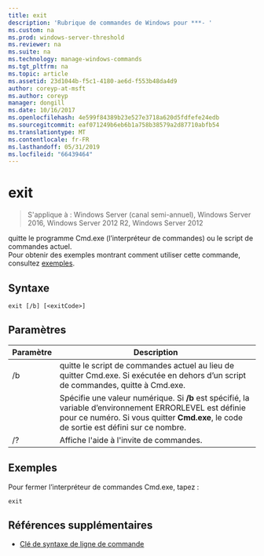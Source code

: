 ```yaml
---
title: exit
description: 'Rubrique de commandes de Windows pour ***- '
ms.custom: na
ms.prod: windows-server-threshold
ms.reviewer: na
ms.suite: na
ms.technology: manage-windows-commands
ms.tgt_pltfrm: na
ms.topic: article
ms.assetid: 23d1044b-f5c1-4180-ae6d-f553b48da4d9
author: coreyp-at-msft
ms.author: coreyp
manager: dongill
ms.date: 10/16/2017
ms.openlocfilehash: 4e599f84389b23e527e3718a620d5fdfefe24edb
ms.sourcegitcommit: eaf071249b6eb6b1a758b38579a2d87710abfb54
ms.translationtype: MT
ms.contentlocale: fr-FR
ms.lasthandoff: 05/31/2019
ms.locfileid: "66439464"
---
```

# <a name="exit"></a>exit

>S'applique à : Windows Server (canal semi-annuel), Windows Server 2016, Windows Server 2012 R2, Windows Server 2012

quitte le programme Cmd.exe (l’interpréteur de commandes) ou le script de commandes actuel.  
Pour obtenir des exemples montrant comment utiliser cette commande, consultez [exemples](#BKMK_examples).  
## <a name="syntax"></a>Syntaxe  
```  
exit [/b] [<exitCode>]  
```  
## <a name="parameters"></a>Paramètres  

| Paramètre  |                                                                                         Description                                                                                          |
|------------|----------------------------------------------------------------------------------------------------------------------------------------------------------------------------------------------|
|     /b     |                                      quitte le script de commandes actuel au lieu de quitter Cmd.exe. Si exécutée en dehors d’un script de commandes, quitte à Cmd.exe.                                      |
| <exitCode> | Spécifie une valeur numérique. Si **/b** est spécifié, la variable d’environnement ERRORLEVEL est définie pour ce numéro. Si vous quitter **Cmd.exe**, le code de sortie est défini sur ce nombre. |
|     /?     |                                                                             Affiche l'aide à l'invite de commandes.                                                                             |

## <a name="BKMK_examples"></a>Exemples  
Pour fermer l’interpréteur de commandes Cmd.exe, tapez :  
```  
exit  
```  
## <a name="additional-references"></a>Références supplémentaires  
-   [Clé de syntaxe de ligne de commande](command-line-syntax-key.md)  

